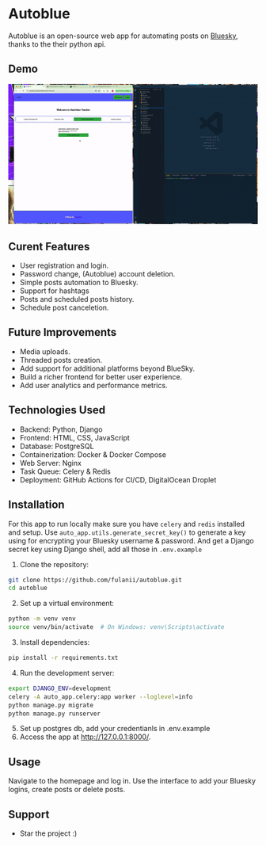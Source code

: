 # Autoblue

Autoblue is an open-source web app for automating posts on [Bluesky](bsky.app), thanks to the their python api.

## Demo

![Autoblue demo](./static/auto_app/images/autoblue_demo.gif)

## Curent Features

- User registration and login.
- Password change, (Autoblue) account deletion.
- Simple posts automation to Bluesky.
- Support for hashtags
- Posts and scheduled posts history.
- Schedule post canceletion.

## Future Improvements

- Media uploads.
- Threaded posts creation.
- Add support for additional platforms beyond BlueSky.
- Build a richer frontend for better user experience.
- Add user analytics and performance metrics.

## Technologies Used

- Backend: Python, Django
- Frontend: HTML, CSS, JavaScript
- Database: PostgreSQL
- Containerization: Docker & Docker Compose
- Web Server: Nginx
- Task Queue: Celery & Redis
- Deployment: GitHub Actions for CI/CD, DigitalOcean Droplet

## Installation

For this app to run locally make sure you have `celery` and `redis` installed and setup. Use `auto_app.utils.generate_secret_key()` to generate a key using for encrypting your Bluesky username & password. And get a Django secret key using Django shell, add all those in `.env.example`

1. Clone the repository:

```bash
git clone https://github.com/fulanii/autoblue.git
cd autoblue
```

2. Set up a virtual environment:

```bash
python -m venv venv
source venv/bin/activate  # On Windows: venv\Scripts\activate
```

3. Install dependencies:

```bash
pip install -r requirements.txt
```

4. Run the development server:

```bash
export DJANGO_ENV=development
celery -A auto_app.celery:app worker --loglevel=info
python manage.py migrate
python manage.py runserver
```

5. Set up postgres db, add your credentianls in .env.example
6. Access the app at http://127.0.0.1:8000/.

## Usage

Navigate to the homepage and log in. Use the interface to add your Bluesky logins, create posts or delete posts.

## Support

- Star the project :)
